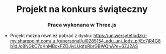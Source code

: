 <h1 align="center">Projekt na konkurs świąteczny</h1>
<h3 align="center">Praca wykonana w Three.js</h3>

- Projekt można również pobrać z dysku: https://uniwersytetlodzki-my.sharepoint.com/:u:/g/personal/ul0285154_edu_uni_lodz_pl/Ec7jR4G8b1dJo8NGkO7dKnMBoxFZDJjvLUgfpRbrGBWQhA?e=6ZJ2AS
